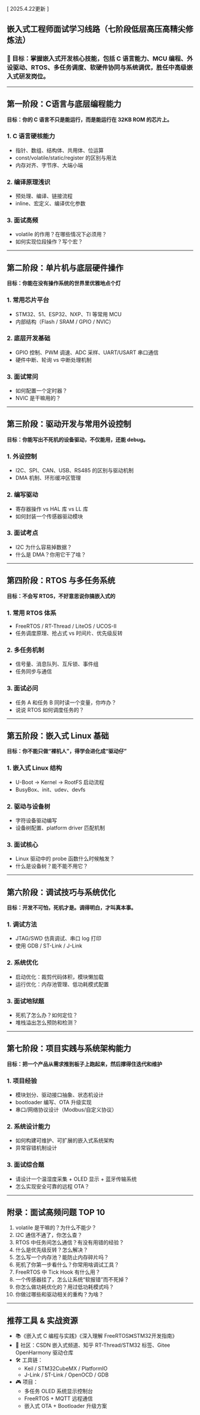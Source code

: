 [ 2025.4.22更新 ]
## 嵌入式工程师面试学习线路（七阶段低层高压高精尖修炼法）

### 🎯 目标：掌握嵌入式开发核心技能，包括 C 语言能力、MCU 编程、外设驱动、RTOS、多任务调度、软硬件协同与系统调优，胜任中高级嵌入式研发岗位。

---

## 第一阶段：C语言与底层编程能力

**目标：你的 C 语言不只是能运行，而是能运行在 32KB ROM 的芯片上。**

### 1. C 语言硬核能力
- 指针、数组、结构体、共用体、位运算
- const/volatile/static/register 的区别与用法
- 内存对齐、字节序、大端小端

### 2. 编译原理浅识
- 预处理、编译、链接流程
- inline、宏定义、编译优化参数

### 3. 面试高频
- volatile 的作用？在哪些情况下必须用？
- 如何实现位段操作？写个宏？

---

## 第二阶段：单片机与底层硬件操作

**目标：你能在没有操作系统的世界里优雅地点个灯**

### 1. 常用芯片平台
- STM32、51、ESP32、NXP、TI 等常用 MCU
- 内部结构（Flash / SRAM / GPIO / NVIC）

### 2. 底层开发基础
- GPIO 控制、PWM 调速、ADC 采样、UART/USART 串口通信
- 硬件中断、轮询 vs 中断处理机制

### 3. 面试常问
- 如何配置一个定时器？
- NVIC 是干嘛用的？

---

## 第三阶段：驱动开发与常用外设控制

**目标：你能写出不死机的设备驱动，不仅能用，还能 debug。**

### 1. 外设控制
- I2C、SPI、CAN、USB、RS485 的区别与驱动机制
- DMA 机制、环形缓冲区管理

### 2. 编写驱动
- 寄存器操作 vs HAL 库 vs LL 库
- 如何封装一个传感器驱动模块

### 3. 面试考点
- I2C 为什么容易掉数据？
- 什么是 DMA？你用它干了啥？

---

## 第四阶段：RTOS 与多任务系统

**目标：不会写 RTOS，不好意思说你搞嵌入式的**

### 1. 常用 RTOS 体系
- FreeRTOS / RT-Thread / LiteOS / UCOS-II
- 任务调度原理、抢占式 vs 时间片、优先级反转

### 2. 多任务机制
- 信号量、消息队列、互斥锁、事件组
- 任务同步与通信

### 3. 面试必问
- 任务 A 和任务 B 同时读一个变量，你咋办？
- 说说 RTOS 如何调度任务的？

---

## 第五阶段：嵌入式 Linux 基础

**目标：你不能只做“裸机人”，得学会进化成“驱动仔”**

### 1. 嵌入式 Linux 结构
- U-Boot → Kernel → RootFS 启动流程
- BusyBox、init、udev、devfs

### 2. 驱动与设备树
- 字符设备驱动编写
- 设备树配置、platform driver 匹配机制

### 3. 面试核心
- Linux 驱动中的 probe 函数什么时候触发？
- 什么是设备树？能不能不用它？

---

## 第六阶段：调试技巧与系统优化

**目标：开发不可怕，死机才是。调得明白，才叫真本事。**

### 1. 调试方法
- JTAG/SWD 仿真调试、串口 log 打印
- 使用 GDB / ST-Link / J-Link

### 2. 系统优化
- 启动优化：裁剪代码体积，模块懒加载
- 运行优化：内存池管理、低功耗模式配置

### 3. 面试地狱题
- 死机了怎么办？如何定位？
- 堆栈溢出怎么预防和检测？

---

## 第七阶段：项目实践与系统架构能力

**目标：把一个产品从需求推到板子上跑起来，然后撑得住迭代和维护**

### 1. 项目经验
- 模块划分、驱动接口抽象、状态机设计
- bootloader 编写、OTA 升级实现
- 串口/网络协议设计（Modbus/自定义协议）

### 2. 系统设计能力
- 如何构建可维护、可扩展的嵌入式系统架构
- 异常容错机制设计

### 3. 面试综合题
- 请设计一个温湿度采集 + OLED 显示 + 蓝牙传输系统
- 怎么实现安全可靠的远程 OTA？

---

## 附录：面试高频问题 TOP 10

1. volatile 是干嘛的？为什么不能少？
2. I2C 通信不通了，你怎么查？
3. RTOS 中任务间怎么通信？有没有用错的经验？
4. 什么是优先级反转？怎么解决？
5. 怎么写一个内存池？能防止内存碎片吗？
6. 死机了你第一步看什么？你常用啥调试工具？
7. FreeRTOS 中 Tick Hook 有什么用？
8. 一个传感器挂了，怎么让系统“软报错”而不死掉？
9. 你怎么做功耗优化的？用过低功耗模式吗？
10. 你做过哪些和驱动相关的重构？为啥？

---

## 推荐工具 & 实战资源

- 📚《嵌入式 C 编程与实践》《深入理解 FreeRTOS》《STM32开发指南》
- 🧠 社区：CSDN 嵌入式频道、知乎 RT-Thread/STM32 标签、Gitee OpenHarmony 驱动仓库
- 🛠️ 工具链：
  - Keil / STM32CubeMX / PlatformIO
  - J-Link / ST-Link / OpenOCD / GDB
- 🎮 项目：
  - 多任务 OLED 系统显示控制台
  - FreeRTOS + MQTT 远程通信
  - 嵌入式 OTA + Bootloader 升级方案
